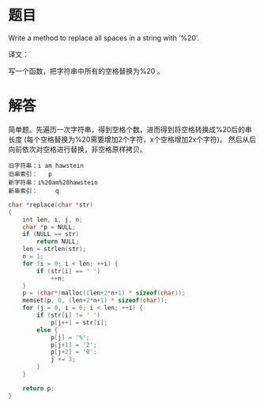 # 题目

Write a method to replace all spaces in a string with ‘%20’.

译文：

写一个函数，把字符串中所有的空格替换为%20 。

# 解答

简单题。先遍历一次字符串，得到空格个数，进而得到将空格转换成%20后的串长度 (每个空格替换为%20需要增加2个字符，x个空格增加2x个字符)。 然后从后向前依次对空格进行替换，非空格原样拷贝。

```
旧字符串：i am hawstein
旧串索引：   p
新字符串：i%20am%20hawstein              
新串索引：     q
```

```c
char *replace(char *str)
{
    int len, i, j, n;
    char *p = NULL;
    if (NULL == str)
        return NULL;
    len = strlen(str);
    n = 1;
    for (i = 0; i < len; ++i) {
        if (str[i] == ' ')
            ++n;
    }
    p = (char*)malloc((len+2*n+1) * sizeof(char));
    memset(p, 0, (len+2*n+1) * sizeof(char));
    for (j = 0, i = 0; i < len; ++i) {
        if (str[i] != ' ')
            p[j++] = str[i];
        else {
            p[j] = '%';
            p[j+1] = '2';
            p[j+2] = '0';
            j += 3;
        }
    }

    return p;
}
```

